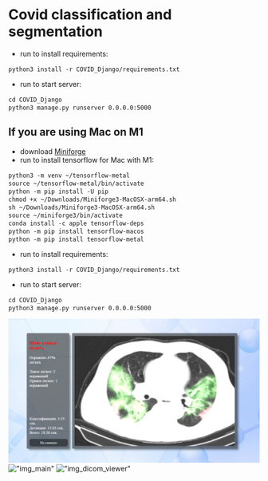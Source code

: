 # Covid classification and segmentation

- run to install requirements:

```
python3 install -r COVID_Django/requirements.txt
```

- run to start server:

```
cd COVID_Django
python3 manage.py runserver 0.0.0.0:5000
```

## If you are using Mac on M1

- download [Miniforge](https://github.com/conda-forge/miniforge/releases/latest/download/Miniforge3-MacOSX-arm64.sh)
- run to install tensorflow for Mac with M1:

```
python3 -m venv ~/tensorflow-metal
source ~/tensorflow-metal/bin/activate
python -m pip install -U pip
chmod +x ~/Downloads/Miniforge3-MacOSX-arm64.sh
sh ~/Downloads/Miniforge3-MacOSX-arm64.sh
source ~/miniforge3/bin/activate
conda install -c apple tensorflow-deps
python -m pip install tensorflow-macos
python -m pip install tensorflow-metal
```

- run to install requirements:

```
python3 install -r COVID_Django/requirements.txt
```

- run to start server:

```
cd COVID_Django
python3 manage.py runserver 0.0.0.0:5000
```

!["img"](covid.png)
!["img_main"](covid_main.png)
!["img_dicom_viewer"](dicom_viewer.png)
  